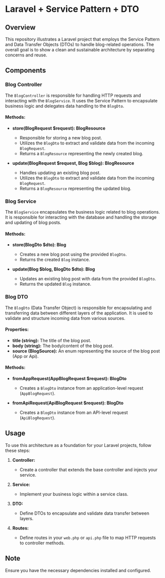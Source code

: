 # Laravel + Service Pattern + DTO

## Overview

This repository illustrates a Laravel project that employs the Service Pattern and Data Transfer Objects (DTOs) to handle blog-related operations. The overall goal is to show a clean and sustainable architecture by separating concerns and reuse.

## Components

### Blog Controller

The `BlogController` is responsible for handling HTTP requests and interacting with the `BlogService`. It uses the Service Pattern to encapsulate business logic and delegates data handling to the `BlogDto`.

#### Methods:

- **store(BlogRequest $request): BlogResource**
  - Responsible for storing a new blog post.
  - Utilizes the `BlogDto` to extract and validate data from the incoming `BlogRequest`.
  - Returns a `BlogResource` representing the newly created blog.

- **update(BlogRequest $request, Blog $blog): BlogResource**
  - Handles updating an existing blog post.
  - Utilizes the `BlogDto` to extract and validate data from the incoming `BlogRequest`.
  - Returns a `BlogResource` representing the updated blog.

### Blog Service

The `BlogService` encapsulates the business logic related to blog operations. It is responsible for interacting with the database and handling the storage and updating of blog posts.

#### Methods:

- **store(BlogDto $dto): Blog**
  - Creates a new blog post using the provided `BlogDto`.
  - Returns the created `Blog` instance.

- **update(Blog $blog, BlogDto $dto): Blog**
  - Updates an existing blog post with data from the provided `BlogDto`.
  - Returns the updated `Blog` instance.

### Blog DTO

The `BlogDto` (Data Transfer Object) is responsible for encapsulating and transferring data between different layers of the application. It is used to validate and structure incoming data from various sources.

#### Properties:

- **title (string):** The title of the blog post.
- **body (string):** The body/content of the blog post.
- **source (BlogSource):** An enum representing the source of the blog post (App or Api).

#### Methods:

- **fromAppRequest(AppBlogRequest $request): BlogDto**
  - Creates a `BlogDto` instance from an application-level request (`AppBlogRequest`).
  
- **fromApiRequest(ApiBlogRequest $request): BlogDto**
  - Creates a `BlogDto` instance from an API-level request (`ApiBlogRequest`).

## Usage

To use this architecture as a foundation for your Laravel projects, follow these steps:

1. **Controller:**
   - Create a controller that extends the base controller and injects your service.

2. **Service:**
   - Implement your business logic within a service class.

3. **DTO:**
   - Define DTOs to encapsulate and validate data transfer between layers.

4. **Routes:**
   - Define routes in your `web.php` or `api.php` file to map HTTP requests to controller methods.

## Note

Ensure you have the necessary dependencies installed and configured.